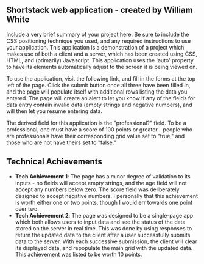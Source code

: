 ## Shortstack web application - created by William White
Include a very brief summary of your project here. Be sure to include the CSS positioning technique you used, and any required instructions to use your application.
This application is a demonstration of a project which makes use of both a client and a server, which has been created using CSS, HTML, and (primarily) Javascript.  This application uses the 'auto' property to have its elements automatically adjust to the screen it is being viewed on.

To use the application, visit the following link, and fill in the forms at the top left of the page.  Click the submit button once all three have been filled in, and the page will populate itself with additional rows listing the data you entered.  The page will create an alert to let you know if any of the fields for data entry contain invalid data (empty strings and negative numbers), and will then let you resume entering data.

The derived field for this application is the "professional?" field.  To be a professional, one must have a score of 100 points or greater - people who are professionals have their corresponding grid value set to "true," and those who are not have theirs set to "false."

## Technical Achievements
- **Tech Achievement 1**: The page has a minor degree of validation to its inputs - no fields will accept empty strings, and the age field will not accept any numbers below zero.  The score field was deliberately designed to accept negative numbers.  I personally that this achievement is worth either one or two points, though I would err towards one point over two.
- **Tech Achievement 2**: The page was designed to be a single-page app which both allows users to input data and see the status of the data stored on the server in real time.  This was done by using responses to return the updated data to the client after a user successfully submits data to the server.  With each successive submission, the client will clear its displayed data, and repopulate the main grid with the updated data.  This achievement was listed to be worth 10 points.
